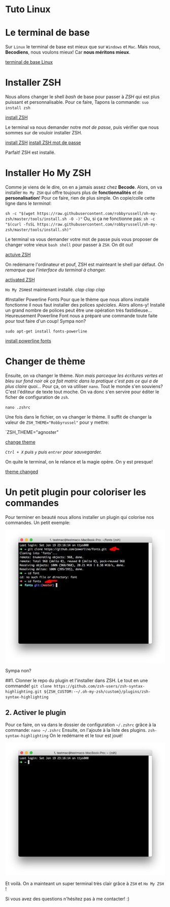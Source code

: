 # Tuto Linux

# Le terminal de base
Sur `Linux` le terminal de base est mieux que sur `Windows` et `Mac`. Mais nous, **Becodiens**, nous voulons mieux! Car **nous méritons mieux**.

[terminal de base Linux](screen/linux/screen1.jpg)

# Installer ZSH
Nous allons changer le shell *bash* de base pour passer à *ZSH* qui est plus puissant et personnalisable. Pour ce faire, Tapons la commande:
`suo install zsh`

[install ZSH](screen/linux/screen2.jpg)

Le terminal va nous demander notre *mot de passe*, puis vérifier que nous sommes sur de vouloir installer ZSH.

[install ZSH](screen/linux/screen3.jpg)
[install ZSH mot de passe](screen/linux/screen4.jpg)

Parfait! ZSH est installé.

# Installer Ho My ZSH
Comme je viens de le dire, on en a jamais assez chez **Becode**. Alors, on va installer `Ho My ZSH` qui offre toujours plus de **fonctionnalités** et de **personalisation**!
Pour ce faire, rien de plus simple. On copie/colle cette ligne dans le *terminal*:

`sh -c "$(wget https://raw.githubusercontent.com/robbyrussell/oh-my-zsh/master/tools/install.sh -O -)"`
Ou, si ça ne fonctionne pas:
`sh -c "$(curl -fsSL https://raw.githubusercontent.com/robbyrussell/oh-my-zsh/master/tools/install.sh)"`

Le terminal va vous demander votre mot de passe puis vous proposer de changer votre vieux `bash shell` pour passer à `ZSH`. On dit oui!

[actuive ZSH](screen/linux/screen5.jpg)

On redémarre l'ordinateur et pouf, ZSH est mainteant le shell par défaut. *On remarque que l'interface du terminal à changer.*

[activated ZSH](screen/linux/screen6.jpg)

`Ho My ZSH`est maintenant installé. *clap clap clap*

#Installer Powerline Fonts
Pour que le thème que nous allons installé fonctionne il nous faut installer des polices *spéciales*.
Alors allons-y! Installé un grand nombre de polices peut être une opération très fastidieuse... Heureusement Powerline Font nous a préparé une commande toute faite pour tout faire d'un coup! Sympa non?

`sudo apt-get install fonts-powerline`

[install powerline fonts](screen/linux/screen7.jpg)

# Changer de thème
Ensuite, on va changer le thème. *Non mais parceque les écritures vertes et bleu sur fond noir ok ça fait matric dans la pratique c'est pas ce qui a de plus claire quoi...*
Pour ça, on va utiliser `nano`. Tout le monde s'en souviens? C'est l'éditeur de texte tout moche. On va donc s'en servire pour éditer le ficher de configuration de `zsh`.

`nano .zshrc`

Une fois dans le fichier, on va changer le thème. Il suffit de changer la valeur de `ZSH_THEME="Robbyrussel"` pour y mettre: 

`ZSH_THEME="agnoster"

[change theme](screen/linux/screen8.jpg)

*`Ctrl + X` puis `y` puis `entrer` pour sauvegarder.*

On quite le terminal, on le relance et la magie opère. On y est presque!

[theme changed](screen/linux/screen11.jpg)

# Un petit plugin pour coloriser les commandes
Pour terminer en beauté nous allons installer un plugin qui colorise nos commandes.
Un petit exemple:

![color plugin](screen/screen13.jpg)

Sympa non?

##1. Clonner le repo du plugin et l'installer dans ZSH. Le tout en une commande!
`git clone https://github.com/zsh-users/zsh-syntax-highlighting.git ${ZSH_CUSTOM:-~/.oh-my-zsh/custom}/plugins/zsh-syntax-highlighting`

## 2. Activer le plugin
Pour ce faire, on va dans le dossier de configuration `~/.zshrc` grâce à la commande: 
`nano ~/.zshrc`
Ensuite, on l'ajoute à la liste des plugins. 
`zsh-syntax-highlighting`
On le redémarre et le tour est joué!

![add plugin](screen/screen12.jpg)

Et voilà. On a mainteant un super terminal très clair grâce à `ZSH` et `Ho My ZSH` !

Si vous avez des questions n'hésitez pas à me contacter! :)
